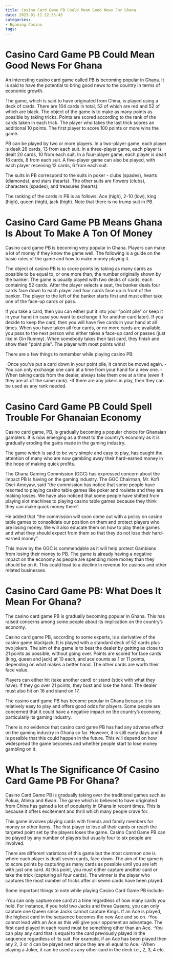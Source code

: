 ```yaml
---
title: Casino Card Game PB Could Mean Good News For Ghana
date: 2023-01-11 22:33:43
categories:
- Bgaming Casino
tags:
---
```



#  Casino Card Game PB Could Mean Good News For Ghana

An interesting casino card game called PB is becoming popular in Ghana. It is said to have the potential to bring good news to the country in terms of economic growth.

The game, which is said to have originated from China, is played using a deck of cards. There are 104 cards in total, 52 of which are red and 52 of which are black. The object of the game is to make as many points as possible by taking tricks. Points are scored according to the rank of the cards taken in each trick. The player who takes the last trick scores an additional 10 points. The first player to score 100 points or more wins the game.

PB can be played by two or more players. In a two-player game, each player is dealt 26 cards, 13 from each suit. In a three-player game, each player is dealt 20 cards, 10 from each suit. In a four-player game, each player is dealt 16 cards, 8 from each suit. A five-player game can also be played, with each player receiving 12 cards, 6 from each suit.

The suits in PB correspond to the suits in poker - clubs (spades), hearts (diamonds), and stars (hearts). The other suits are flowers (clubs), characters (spades), and treasures (hearts).

The ranking of the cards in PB is as follows: Ace (high), 2-10 (low), king (high), queen (high), jack (high). Note that there is no trump suit in PB.

#  Casino Card Game PB Means Ghana Is About To Make A Ton Of Money

Casino card game PB is becoming very popular in Ghana. Players can make a lot of money if they know the game well. The following is a guide on the basic rules of the game and how to make money playing it.

The object of casino PB is to score points by taking as many cards as possible to be equal to, or one more than, the number originally shown by the banker. The game is usually played with two decks of cards, each containing 52 cards. After the player selects a seat, the banker deals four cards face down to each player and four cards face up in front of the banker. The player to the left of the banker starts first and must either take one of the face-up cards or pass. 

If you take a card, then you can either put it into your "point pile" or keep it in your hand (in case you want to exchange it for another card later). If you decide to keep the card, then you will have five cards in your hand at all times. When you have taken all four cards, or no more cards are available, you pass to the next person who either takes a face-up card or passes (just like in Gin Rummy). When somebody takes their last card, they finish and show their "point pile". The player with most points wins!

There are a few things to remember while playing casino PB: 


-Once you've put a card down in your point pile, it cannot be moved again. 
-You can only exchange one card at a time from your hand for a new one. 
-When taking cards from the dealer, always take them one at a time (even if they are all of the same rank). 
-If there are any jokers in play, then they can be used as any rank needed.

#  Casino Card Game PB Could Spell Trouble For Ghanaian Economy

Casino card game, PB, is gradually becoming a popular choice for Ghanaian gamblers. It is now emerging as a threat to the country’s economy as it is gradually eroding the gains made in the gaming industry.

The game which is said to be very simple and easy to play, has caught the attention of many who are now gambling away their hard-earned money in the hope of making quick profits.

The Ghana Gaming Commission (GGC) has expressed concern about the impact PB is having on the gaming industry. The GGC Chairman, Mr. Kofi Osei-Ameyaw, said “the commission has notice that some people have resorted to playing casino table games like poker and roulette and they are making losses. We have also noticed that some people have shifted from playing slot machines to playing casino table games because they think they can make quick money there”.

He added that “the commission will soon come out with a policy on casino table games to consolidate our position on them and protect players who are losing money. We will also educate them on how to play these games and what they should expect from them so that they do not lose their hard-earned money”.

This move by the GGC is commendable as it will help protect Gambians from losing their money to PB. The game is already having a negative impact on the economy as people are spending more money than they should be on it. This could lead to a decline in revenue for casinos and other related businesses.

#  Casino Card Game PB: What Does It Mean For Ghana?

The casino card game PB is gradually becoming popular in Ghana. This has raised concerns among some people about its implication on the country’s economy.

Casino card game PB, according to some experts, is a derivative of the casino game blackjack. It is played with a standard deck of 52 cards plus two jokers. The aim of the game is to beat the dealer by getting as close to 21 points as possible, without going over. Points are scored for face cards (king, queen and jack) at 10 each, and ace counts as 1 or 11 points, depending on what makes a better hand. The other cards are worth their face value.

Players can either hit (take another card) or stand (stick with what they have). If they go over 21 points, they bust and lose the hand. The dealer must also hit on 16 and stand on 17.

The casino card game PB has become popular in Ghana because it is relatively easy to play and offers good odds for players. Some people are concerned that it could have a negative impact on the country’s economy, particularly its gaming industry.

There is no evidence that casino card game PB has had any adverse effect on the gaming industry in Ghana so far. However, it is still early days and it is possible that this could happen in the future. This will depend on how widespread the game becomes and whether people start to lose money gambling on it.

#  What Is The Significance Of Casino Card Game PB For Ghana?

Casino Card Game PB is gradually taking over the traditional games such as Pokua, Atinka and Kwan. The game which is believed to have originated from China has gained a lot of popularity in Ghana in recent times. This is because it offers excitement and thrill which many people crave for.

This game involves playing cards with friends and family members for money or other items. The first player to lose all their cards or reach the targeted point set by the players loses the game. Casino Card Game PB can be played by any number of players but usually four to six people are involved.

There are different variations of this game but the most common one is where each player is dealt seven cards, face down. The aim of the game is to score points by capturing as many cards as possible until you are left with just one card. At this point, you must either capture another card or take the trick (capturing all four cards). The winner is the player who captures the most number of tricks after all seven cards have been played.

Some important things to note while playing Casino Card Game PB include:

-You can only capture one card at a time regardless of how many cards you hold. For instance, if you hold two Jacks and three Queens, you can only capture one Queen since Jacks cannot capture Kings. If an Ace is played, the highest card in the sequence becomes the new Ace and so on.
-You cannot lead with an Ace as this will give your opponent an advantage. The first card played in each round must be something other than an Ace.
-You can play any card that is equal to the card previously played in the sequence regardless of its suit. For example, if an Ace has been played then any 2, 3 or 4 can be played next since they are all equal to Ace. 
-When playing a Joker, it can be used as any other card in the deck i.e., 2, 3, 4 etc.